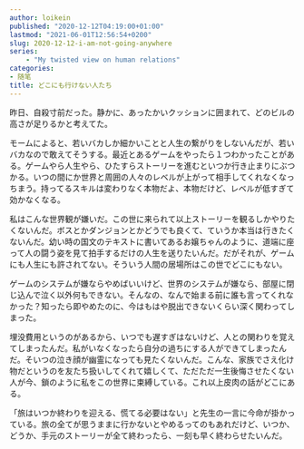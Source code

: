 ```yaml
---
author: loikein
published: "2020-12-12T04:19:00+01:00"
lastmod: "2021-06-01T12:56:54+0200"
slug: 2020-12-12-i-am-not-going-anywhere
series:
    - "My twisted view on human relations"
categories:
- 随笔
title: どこにも行けない人たち
---
```

昨日、自殺寸前だった。静かに、あったかいクッションに囲まれて、どのビルの高さが足りるかと考えてた。

モームによると、若いバカしか細かいことと人生の繋がりをしないんだが、若いバカなので敢えてそうする。最近とあるゲームをやったら１つわかったことがある。ゲームやら人生やら、ひたすらストーリーを進むといつか行き止まりにぶつかる。いつの間にか世界と周囲の人々のレベルが上がって相手してくれなくなっちまう。持ってるスキルは変わりなく本物だよ、本物だけど、レベルが低すぎて効かなくなる。

私はこんな世界観が嫌いだ。この世に来られて以上ストーリーを観るしかやりたくないんだ。ボスとかダンジョンとかどうでも良くて、ていうか本当は行きたくないんだ。幼い時の国文のテキストに書いてあるお嬢ちゃんのように、道端に座って人の闘う姿を見て拍手するだけの人生を送りたいんだ。だがそれが、ゲームにも人生にも許されてない。そういう人間の居場所はこの世でどこにもない。

ゲームのシステムが嫌ならやめばいいけど、世界のシステムが嫌なら、部屋に閉じ込んで泣く以外何もできない。そんなの、なんで始まる前に誰も言ってくれなかった？知ったら即やめたのに、今はもはや脱出できないくらい深く関わってしまった。

埋没費用というのがあるから、いつでも遅すぎはないけど、人との関わりを覚えてしまったんだ。私がいなくなったら自分の過ちにする人ができてしまったんだ。そいつの泣き顔が幽霊になっても見たくないんだ。こんな、家族でさえ化け物だというのを友たち扱いしてくれて嬉しくて、ただただ一生後悔させたくない人が今、鎖のように私をこの世界に束縛している。これ以上皮肉の話がどこにある。

「旅はいつか終わりを迎える、慌てる必要はない」と先生の一言に今命が掛かっている。旅の全てが思うままに行かないとやめるってのもあれだけど、いつか、どうか、手元のストーリーが全て終わったら、一刻も早く終わらせたいんだ。
